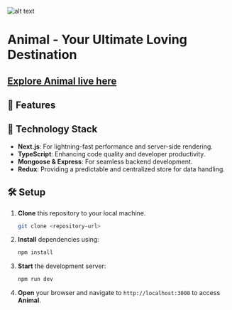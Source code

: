 ![alt text](https://i.ibb.co/YDPNqZb/animal-lover-two-vercel-app.png)

# Animal - Your Ultimate Loving Destination

## [Explore Animal live here](https://animal-lover-two.vercel.app)

## 🎯 Features

## 🚀 Technology Stack

- **Next.js**: For lightning-fast performance and server-side rendering.
- **TypeScript**: Enhancing code quality and developer productivity.
- **Mongoose & Express**: For seamless backend development.
- **Redux**: Providing a predictable and centralized store for data handling.

## 🛠️ Setup

1. **Clone** this repository to your local machine.
   ```bash
   git clone <repository-url>
   ```
2. **Install** dependencies using:
   ```bash
   npm install
   ```
3. **Start** the development server:
   ```bash
   npm run dev
   ```
4. **Open** your browser and navigate to `http://localhost:3000` to access **Animal**.
